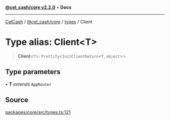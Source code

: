 [**@cel_cash/core v2.2.0**](../../README.md) • **Docs**

***

[CelCash](../../../../packages.md) / [@cel\_cash/core](../../README.md) / [types](../README.md) / Client

# Type alias: Client\<T\>

> **Client**\<`T`\>: `Prettify`\<`InitClientReturn`\<`T`, `object`\>\>

## Type parameters

• **T** *extends* `AppRouter`

## Source

[packages/core/src/types.ts:121](https://github.com/Pyxlab/celcash/blob/9e2eeefc75067a4b86d18d5bb144eb4446f097c2/packages/core/src/types.ts#L121)
